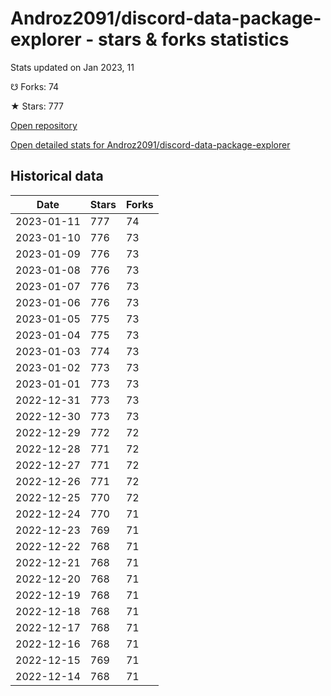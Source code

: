 # Androz2091/discord-data-package-explorer - stars & forks statistics

Stats updated on Jan 2023, 11

☋ Forks: 74

★ Stars: 777

[Open repository](https://github.com/Androz2091/discord-data-package-explorer)

[Open detailed stats for Androz2091/discord-data-package-explorer](https://reviewgithub.com/rep/Androz2091/discord-data-package-explorer)

## Historical data
| Date | Stars | Forks |
|------|-------|-------|
| 2023-01-11 | 777 | 74 | 
| 2023-01-10 | 776 | 73 | 
| 2023-01-09 | 776 | 73 | 
| 2023-01-08 | 776 | 73 | 
| 2023-01-07 | 776 | 73 | 
| 2023-01-06 | 776 | 73 | 
| 2023-01-05 | 775 | 73 | 
| 2023-01-04 | 775 | 73 | 
| 2023-01-03 | 774 | 73 | 
| 2023-01-02 | 773 | 73 | 
| 2023-01-01 | 773 | 73 | 
| 2022-12-31 | 773 | 73 | 
| 2022-12-30 | 773 | 73 | 
| 2022-12-29 | 772 | 72 | 
| 2022-12-28 | 771 | 72 | 
| 2022-12-27 | 771 | 72 | 
| 2022-12-26 | 771 | 72 | 
| 2022-12-25 | 770 | 72 | 
| 2022-12-24 | 770 | 71 | 
| 2022-12-23 | 769 | 71 | 
| 2022-12-22 | 768 | 71 | 
| 2022-12-21 | 768 | 71 | 
| 2022-12-20 | 768 | 71 | 
| 2022-12-19 | 768 | 71 | 
| 2022-12-18 | 768 | 71 | 
| 2022-12-17 | 768 | 71 | 
| 2022-12-16 | 768 | 71 | 
| 2022-12-15 | 769 | 71 | 
| 2022-12-14 | 768 | 71 | 

